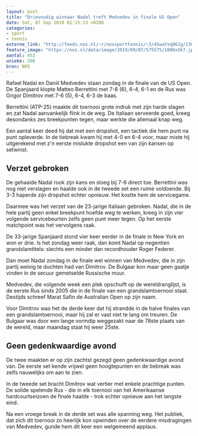 ```yaml
---
layout: post
title: "Drievoudig winnaar Nadal treft Medvedev in finale US Open"
date: Sat, 07 Sep 2019 01:15:13 +0200
categories: 
- sport 
- tennis 
externe_link: "http://feeds.nos.nl/~r/nossporttennis/~3/4SwaYxq06Jg/2300680"
feature_image: "https://nos.nl/data/image/2019/09/07/575575/1008x567.jpg"
aantal: 453
unieke: 266
bron: NOS
---
```


<p>Rafael Nadal en Daniil Medvedev staan zondag in de finale van de US Open. De Spanjaard klopte Matteo Berrettini met 7-6 (6), 6-4, 6-1 en de Rus was Grigor Dimitrov met 7-6 (5), 6-4, 6-3 de baas.</p>
<p>Berrettini (ATP-25) maakte dit toernooi grote indruk met zijn harde slagen en zat Nadal aanvankelijk flink in de weg. De Italiaan serveerde goed, kreeg desondanks zes breekpunten tegen, maar werkte die allemaal knap weg.</p>
<p>Een aantal keer deed hij dat met een dropshot, een tactiek die hem punt na punt opleverde. In de tiebreak kwam hij met 4-0 en 6-4 voor, maar miste hij uitgerekend met z'n eerste mislukte dropshot een van zijn kansen op setwinst.</p>
<h2>Verzet gebroken</h2>
<p>De gehaaide Nadal rook zijn kans en sloeg bij 7-6 direct toe. Berrettini was nog niet verslagen en haalde ook in de tweede set een ruime voldoende. Bij 3-3 haperde zijn dropshot echter opnieuw. Het kostte hem de servicegame.</p>
<p>Daarmee was het verzet van de 23-jarige Italiaan gebroken. Nadal, die in de hele partij geen enkel breekpunt hoefde weg te werken, kreeg in zijn vier volgende servicebeurten zelfs geen punt meer tegen. Op het eerste matchpoint was het vervolgens raak.</p>
<p>De 33-jarige Spanjaard stond vier keer eerder in de finale in New York en won er drie. Is het zondag weer raak, dan komt Nadal op negentien grandslamtitels: slechts een minder dan recordhouder Roger Federer.</p>
<p>Dan moet Nadal zondag in de finale wel winnen van Medvedev, die in zijn partij weinig te duchten had van Dimitrov. De Bulgaar kon maar geen gaatje vinden in de secuur gemetselde Russische muur.</p>
<p>Medvedev, die volgende week een plek opschuift op de wereldranglijst, is de eerste Rus sinds 2005 die in de finale van een grandslamtoernooi staat. Destijds schreef Marat Safin de Australian Open op zijn naam.</p>
<p>Voor Dimitrov was het de derde keer dat hij strandde in de halve finales van een grandslamtoernooi, maar hij zal er vast niet te lang om treuren. De Bulgaar was door een lange vormdip weggezakt naar de 78ste plaats van de wereld, maar maandag staat hij weer 25ste.</p>
<h2>Geen gedenkwaardige avond</h2>
<p>De twee maakten er op zijn zachtst gezegd geen gedenkwaardige avond van. De eerste set kende vrijwel geen hoogtepunten en de tiebreak was zelfs nauwelijks om aan te zien.</p>
<p>In de tweede set bracht Dimitrov wat vertier met enkele prachtige punten. De solide spelende Rus - die in elk toernooi van het Amerikaanse hardcourtseizoen de finale haalde - trok echter opnieuw aan het langste eind.</p>
<p>Na een vroege break in de derde set was alle spanning weg. Het publiek, dat zich dit toernooi zo heerlijk kon opwinden over de eerdere misdragingen van Medvedev, gunde hem dit keer een welgemeend applaus.</p><img src="http://feeds.feedburner.com/~r/nossporttennis/~4/4SwaYxq06Jg" height="1" width="1" alt=""/>

